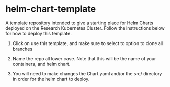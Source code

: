 # helm-chart-template

A template repository intended to give a starting place for Helm Charts deployed on the Research Kubernetes Cluster. Follow the instructions below for how to deploy this template.

1. Click on use this template, and make sure to select to option to clone all branches

2. Name the repo all lower case. Note that this will be the name of your containers, and helm chart.

3. You will need to make changes the Chart.yaml and/or the src/ directory in order for the helm chart to deploy.